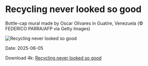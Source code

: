 # Recycling never looked so good

Bottle-cap mural made by Oscar Olivares in Guatire, Venezuela (© FEDERICO PARRA/AFP via Getty Images)

![Recycling never looked so good](https://bing.com/th?id=OHR.OlivaresMural_EN-US8824492734_UHD.jpg&rf=LaDigue_UHD.jpg&pid=hp&w=1024&h=576&rs=1&c=4)

Date: 2025-06-05

Download 4k: [Recycling never looked so good](https://bing.com/th?id=OHR.OlivaresMural_EN-US8824492734_UHD.jpg&rf=LaDigue_UHD.jpg&pid=hp&w=3840&h=2160&rs=1&c=4)

